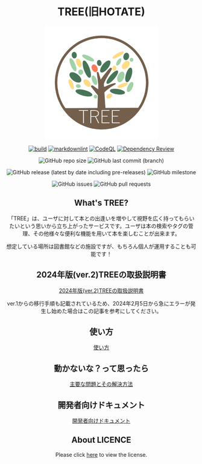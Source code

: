 <h1 align="center">TREE(旧HOTATE)</h1>

<div align="center">
  
<img src="DOC/img/tree.png" alt="logo" width="300px" />

[![build](https://github.com/booksearch-hotate/hotate-server/actions/workflows/build.yml/badge.svg)](https://github.com/booksearch-hotate/hotate-server/actions/workflows/build.yml)
[![markdownlint](https://github.com/booksearch-hotate/hotate-server/actions/workflows/markdownlint.yml/badge.svg)](https://github.com/booksearch-hotate/hotate-server/actions/workflows/markdownlint.yml)
[![CodeQL](https://github.com/booksearch-hotate/hotate-server/actions/workflows/codeql.yml/badge.svg)](https://github.com/booksearch-hotate/hotate-server/actions/workflows/codeql.yml)
[![Dependency Review](https://github.com/booksearch-hotate/hotate-server/actions/workflows/dependency-review.yml/badge.svg)](https://github.com/booksearch-hotate/hotate-server/actions/workflows/dependency-review.yml)

![GitHub repo size](https://img.shields.io/github/repo-size/booksearch-hotate/hotate-server)
![GitHub last commit (branch)](https://img.shields.io/github/last-commit/booksearch-hotate/hotate-server/main)

![GitHub release (latest by date including pre-releases)](https://img.shields.io/github/v/release/booksearch-hotate/hotate-server?include_prereleases)
![GitHub milestone](https://img.shields.io/github/milestones/progress-percent/booksearch-hotate/hotate-server/3)

![GitHub issues](https://img.shields.io/github/issues/booksearch-hotate/hotate-server)
![GitHub pull requests](https://img.shields.io/github/issues-pr/booksearch-hotate/hotate-server)

## What's TREE?

「TREE」は、ユーザに対して本との出逢いを増やして視野を広く持ってもらいたいという思いから立ち上がったサービスです。ユーザは本の検索やタグの管理、その他様々な便利な機能を用いて本を楽しむことが出来ます。

想定している場所は図書館などの施設ですが、もちろん個人が運用することも可能です！

## 2024年版(ver.2)TREEの取扱説明書

[2024年版(ver.2)TREEの取扱説明書](https://crimson-gander-f25.notion.site/2024-ver-2-x-TREE-a19001952a824ab78235abe5522ff30c?pvs=4)

ver.1からの移行手順も記載されているため、2024年2月5日から急にエラーが発生し始めた場合はこの記事を参考にしてください。

## 使い方

[使い方](./DOC/how-to-use.md)

## 動かないな？って思ったら

[主要な問題とその解決方法](./DOC/resolve-problem.md)

## 開発者向けドキュメント

[開発者向けドキュメント](./DOC/dear-developer.md)

## About LICENCE

Please click [here](https://github.com/booksearch-hotate/hotate-server/blob/main/LICENSE) to view the license.
